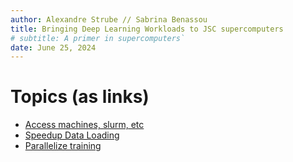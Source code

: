 ```yaml
---
author: Alexandre Strube // Sabrina Benassou
title: Bringing Deep Learning Workloads to JSC supercomputers
# subtitle: A primer in supercomputers`
date: June 25, 2024
---
```


# Topics (as links)

- [Access machines, slurm, etc](01-access-machines.html)
- [Speedup Data Loading](02-speedup-data-loading.html)
- [Parallelize training](03-parallelize-training.html)
